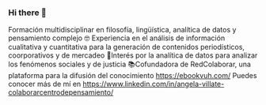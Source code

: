 ### Hi there 👋

Formación multidisciplinar en filosofía, lingüística, analítica de datos y pensamiento complejo
🤓 Experiencia en el análisis de información cualitativa y cuantitativa para la generación de contenidos periodísticos, coorporativos y de mercadeo
👩‍Interés por la analítica de datos para analizar los fenómenos sociales y de justicia
📚Cofundadora de RedColaborar, una plataforma para la difusión del conocimiento https://ebookvuh.com/ 
Puedes conocer más de mí en https://www.linkedin.com/in/angela-villate-colaborarcentrodepensamiento/
